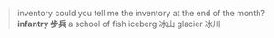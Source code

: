 >inventory could you tell me the inventory at the end of the month?
**infantry  步兵**
a school of fish
iceberg 冰山
glacier 冰川